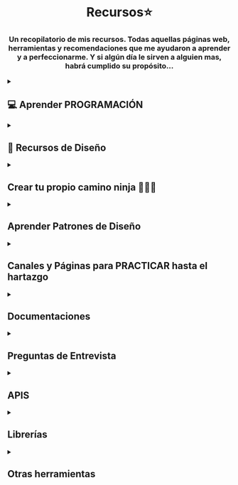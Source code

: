 # <h1 align="center"> Recursos⭐ </h1>
<h3 align="center">Un recopilatorio de mis recursos. Todas aquellas páginas web, herramientas y recomendaciones que me ayudaron a aprender y a perfeccionarme. Y si algún día le sirven a alguien mas, habrá cumplido su propósito...</h3>

 <!-- SECCION APRENDER PROGRAMACION + -->
<details>
<summary><h2>💻 Aprender PROGRAMACIÓN</h2></summary>
<details>
<summary><h4>🌼 Cursos Gratis </h4> </summary>

   • <a href="https://dev.to/devmount/8-games-to-learn-css-the-fun-way-4e0f">Aprender CSS 🎮</a><br>
    Este es un artículo que contiene una lista de JUEGOS para aprender CSS. Creeme que sirve 😉 <br>
    Contiene algunos conocidos como Flexbox Froggy, Grid Garden, CSS Diner, entre otros <br>  
   <img src="assets/css.png" width="500px">   <br> 

  • <a href="https://gridcritters.com/">Grid Citters</a> 
  • <a href="https://codingfantasy.com/games/flexboxadventure">Coding Fantasy</a>
  • <a href="https://www.codemonkey.com/">Code Monkey</a>
  • <a href="https://www.codeanalogies.com/csssundae/">CSS Sundae</a>
  • <a href="https://ishadeed.com/article/learn-css-positioning/">CSS Positioning</a> <br>
    Siguiendo con los JUEGOS 🕹 para aprender a programar, también tenía a mano estos. <br> <br>
    <img src="assets/css-games.png" width="500px"> <br>

  • <a href="https://aprendejavascript.org/">Aprende Javascript</a>  <br>
  Si lo tuyo es lo teórico o si buscas buenos resumenes además de videos, este sitio es muy completo  <br> <br>
  <img src="assets/js.png" width="500px">   <br>

   • <a href="https://www.freecodecamp.org/">FreeCodeCamp</a><br>
   Es una plataforma educativa en línea que proporciona cursos gratuitos de programación y desarrollo web. <br>
   El objetivo principal de FreeCodeCamp es ayudar a las personas a aprender a programar y desarrollar <br>
   habilidades en tecnologías web como HTML, CSS, JavaScript, React, Node.js y más. <br> <br>
  <img src="assets/free.png" width="500px"> <br>

   • <a href="https://argentinaprograma.com/curso-javascript">Argentina Programa</a> <br>
  ¿Sabías que Argentina Programa tiene un curso de Javascipt  <br>
  al que podes acceder gratis sin si quiera ser beneficiario de la beca? <br> <br>
  <img src="assets/argentina.png" width="500px"> <br>

  • <a href="https://app.edutin.com/category">Edutin</a> <br>
  Cursos de programación, base de datos y prácticamente de lo que quieras. Esta web <br>
  recopila distintos videos, recursos y herramientas para poder enseñarte, la variedad que tienen es enorme <br> <br>
  <img src="assets/edutin.png" width="500px"> <br>

  • <a href="https://www.theodinproject.com/">The Odin Project</a> <br>
  Es una comunidad de código abierto dedicada a proporcionar fuentes de información <br>
  para aprender de cero hasta ser un desarrollador fullstack <br> <br>
  <img src="assets/odin.png" width="500px"> <br>
  
  • <a href="https://www.udemy.com/course/crea-una-landing-page-moderna-con-html-css-y-javascript/">Crea una Landing Page</a> <br>
  Es un curso gratis en la plataforma de UDEMY donde podemos crear una landing page <br>
  con HTML, CSS y Javascript. Simple, corto y de práctica. <br> <br>
  <img src="assets/landing.png" width="500px"> <br>

 • <a href="https://escuelavue.es/">Escuela VUE</a> <br>
  Cursos de Js Avanzado y VueJS. Cuenta con una comunidad de Discord, 11 cursos y 249 lecciones. <br> <br>
  <img src="assets/escuela-vue.png" width="500px"> <br>

  • <a href="https://ieeeitba.org.ar/cursospython?utm_source=emBlue&utm_medium=email&utm_campaign=Bienvenida%20Curso%20Introductorio%201Q2022&utm_content=Bienvenida--    Clase%201:%20Curso%20Introducci%C3%B3n%20a%20la%20Programaci%C3%B3n%20IEEE-ITBA&utm_term=multiple--3--none--0-10--ENVIO%20SIMPLE">ITBA - Introductory Python Course</a> <br>
  Curso gratuito, dictado por la asociación estudiantil del Instituto Tecnológico de Buenos Aires. <br>
  Es una Introducción a Python. Para acceder a él debes inscribirte en la Edición que se encuentre vigente en ese momento. <br>  <br>
  <img src="assets/itba.png" width="500px"> <br> 


<!-- Sumar + -->

</details>

<details>
<summary> <h4>💸 Cursos Pagos </h4> </summary>

  • <a href="https://www.udemy.com/course/javascript-moderno-guia-definitiva-construye-10-proyectos/">Aprendiendo JS MODERNO - Curso MERN - Construye +20 Proyectos</a> <br>
  Es un curso muy completo en la plataforma de UDEMY que va desde JS básico a JS avanzado. <br>
  Tiene su parte de Testing (Jest y Cypress), un acercamiento a los patrones de diseño, Express, <br>
  Bootstrap, Tailwind CSS, una introducción a Vue, React, Mongo DB, Node JS y  <br>
  finaliza con un proyecto MERN que integra todo lo aprendido. <br> <br>
  <img src="assets/curso-juan.png" width="500px"><br>

 <!-- Sumar + -->
</details>

</details>


<!-- SECCION RECURSOS DE DISEÑO + -->
<details>
<summary><h2>🌈 Recursos de Diseño </h2></summary>

  <details>
   
  <summary>✏ Páginas de edición en general</summary>
  <br>
   • <a href="https://new.express.adobe.com/">Adobe Express</a>  <br>
  Su versión gratuita es bastante completa y es para siempre,  te ayuda a crear  <br> 
 CONTENIDO DESTACABLE para redes sociales, páginas web, etc (folletos, logotipos, banners)   <br> <br>
  <img src="assets/adobe.png" width="500px">   <br> <br>

  • <a href="https://10015.io/">10015 Tools</a>  <br>
  Se trata de una Caja de Herramientas que cuenta con herramientas de texto, de imagenes, <br>
  de CSS, de código, de color, de redes sociales, entre otras <br> <br>
  <img src="assets/tool.png" width="500px">   <br>  <br>

  • <a href="https://www.toools.design/">Tools Design</a>  <br>
  Un archivo creciente de más de 1000 recursos de diseño, actualizado semanalmente para la comunidad. <br>  <br>
  <img src="assets/tools.png" width="500px">   <br>  <br>

  • <a href="https://dribbble.com/shots">Dribble (Darle enter al link, cuando tire el 404)</a>  <br>
  Una página que puede servir de MUSA. De fuente de inspiración ya que aloja los porfolios <br>
  y diseños de distintas agencias  y creadres de contenido del mundo.<br> <br>
  <img src="assets/dribble.png" width="500px"> <br>  <br>

  </details>
  
   <details>
   
  <summary>🎨 Colores</summary>
  
   <br>
   • <a href="https://www.color-hex.com/">Color - Hex</a>  <br>
  Brinda información sobre los colores , incluidos los modelos de color  <br>
  (RGB, HSL, HSV y CMYK), colores triádicos, colores monocromáticos y colores  <br>
  análogos calculados en la página de color. <br>  <br>
  <img src="assets/color.png" width="500px"> <br>  <br>

   • <a href="https://colorhunt.co/">Color Hunt</a> • <a href="http://colorsafe.co/">Color Safe</a> • <a href="https://flatuicolors.com/">Flat UI Colors</a>   <br>
  Gran colección de paleta de colores <br>  <br>
  <img src="assets/hunt.png" width="500px"> <br>  <br>

  • <a href="https://copypalette.app/">Copy Palette</a> • <a href="https://coolors.co/">Coloors</a>   <br>
  Generador de paleta de colores y gradientes <br>  <br>
  <img src="assets/coloor.png" width="500px"> <br>  <br>

   • <a href="https://cssgradient.io/">Css Gradient</a>   • <a href="https://webgradients.com/">Web Gradients</a>   <br>
  Generador de gradientes de colores <br>   <br>
  <img src="assets/gradient.png" width="500px"> <br>  <br>

   • <a href="https://picular.co/">Picular</a> <br>
  Le decís una palabra (la que sea) y trae colores relacionados o asociados <br>  <br>
  <img src="assets/pic.png" width="500px"> <br>  <br>

  </details>

   <details>
   
  <summary>🎞 Imagenes</summary>

   • <a href="https://www.pexels.com/">Pexels</a> <br>
  Las mejores fotos de archivo, imágenes libres de regalías y videos compartidos por los creadores. <br>  <br>
  <img src="assets/pex.png" width="500px"> <br>  <br>

   • <a href="https://pixabay.com/">Pixabay</a> <br>
  Impresionantes imágenes libres de regalías y existencias libres de regalías <br>  <br>
  <img src="assets/pix.png" width="500px"> <br>  <br>

   • <a href="https://unsplash.com/">Unsplash</a>  • <a href="https://www.freepik.es/">Free pik</a>  • <a href="https://www.freeimages.com/es">Free Images</a> <br>  <br>
   Fuente de imágenes <br>  <br>
  <img src="assets/un.png" width="500px"> <br>  <br>

   • <a href="https://imgupscaler.com/">IMG Upscaler</a>  <br>  <br>
  Herramientas de mejora y escalado de imágenes <br>  <br>

  • <a href="https://haikei.app/">Haikei</a>  <br>  <br>
  Haikei es una aplicación web para generar contenido visual sorprendente, <br>  <br>
  listo para usar con las herramientas de diseño y flujo de trabajo. <br>  <br>
   <img src="assets/hai.png" width="500px"> <br>  <br>

  • <a href="https://spline.design/">Spline </a>  <br>  <br>
  Para diseñar en 3D <br>  <br>
   <img src="assets/spl.png" width="500px"> <br>  <br>

   • <a href="https://www.remove.bg/">Remove BG</a>  <br>  <br>
  Remueve la imagen de fondo <br>  <br>

  • <a href="https://tinypng.com/">Tiny Png</a>  <br>  <br>
 Compression WebP, PNG and JPEG<br>  <br>

   • <a href="https://neumorphism.io/#e0e0e0">Neumorphism.io</a>  <br>  <br>
Generar código CSS de interfaz de usuario suave<br>  <br>

   • <a href="https://undraw.co/illustrations">Undraw</a> • <a href="https://blush.design/">Blush</a> <br>  <br>
Crear y personalizar fácilmente ilustraciones con colecciones creadas por artistas de todo el mundo <br>  <br>

  • <a href="https://motionarray.com/">Motion Array</a> <br>  <br>
Permite descargar activos, desde plantillas de video  <br>  <br>
y material de archivo, hasta fotos, música libre de regalías y efectos de sonido. <br>  <br>
  
  </details>
  
   <details>
   
  <summary>Texto</summary>

  Contenido de la sección 2.

  Puedes agregar cualquier texto, imágenes, enlaces o cualquier otro contenido aquí.

  </details>
   <details>
   
  <summary>Iconos</summary>

 • <a href="https://lordicon.com/">Lordicon</a> <br>
  es una poderosa biblioteca de íconos animados cuidadosamente elaborados <br>  <br>
  <img src="assets/lord.png" width="500px"> <br>  <br>

   • <a href="https://boxicons.com/?query=">Boxicons</a> <br>
  Iconos simples de código abierto cuidadosamente diseñados para diseñadores y desarrolladores <br>  <br>
   <img src="assets/boxicons.png" width="500px"> <br>  <br>

   • <a href="https://fonts.google.com/icons?query=popp">Google Icons</a> <br>
 Google tiene su propia librerìa open source de iconos y fuentes <br>  <br>
   <img src="assets/goo.png" width="500px"> <br>  <br>

   • <a href="https://icons.getbootstrap.com/?q=f">Bootstrap Icons</a> <br>
 Bootstrap es un framework de CSS que contiene iconos <br>  <br>
   <img src="assets/Screenshot_1.png" width="500px"> <br>  <br>

   • <a href="https://fontawesome.com/">Font Awesome</a> <br>
 Font Awesome es la biblioteca de íconos y el conjunto de herramientas de Internet, <br>  <br>
utilizado por millones de diseñadores, desarrolladores y creadores de contenido. <br>  <br>
   <img src="assets/font.png" width="500px"> <br>  <br>

  • <a href="https://www.flaticon.es/">Flaticon </a> <br>
 Descarga iconos y stickers gratis para tus proyectos. Recursos hechos por y para diseñadores.  <br>  <br>
 Formatos PNG, SVG, EPS, PSD y CSS. <br>  <br>
   <img src="assets/flati.png" width="500px"> <br>  <br>

  • <a href="https://thenounproject.com/">The Noun Project</a> <br>
  Iconos y fotos para todos <br>  <br>
   <img src="assets/the.png" width="500px"> <br>  <br>

   • <a href="https://iconduck.com/">Icon Duck</a> <br>
  306.832 iconos e ilustraciones gratuitos de código abierto <br>  <br>
 
  
  </details>
   <details>
   
  <summary>Video</summary>

  Contenido de la sección 2.

  Puedes agregar cualquier texto, imágenes, enlaces o cualquier otro contenido aquí.

  </details>
   <details>
   
  <summary>Audios</summary>

  Contenido de la sección 2.

  Puedes agregar cualquier texto, imágenes, enlaces o cualquier otro contenido aquí.

  </details>
  
  <details>
   
  <summary>Otros</summary>

  • <a href="https://getwaves.io/">Get Waves</a> <br>
 Genera olas de distintos colores y formas. <br>  <br>
  <img src="assets/wave.png" width="500px"> <br>  <br>

  </details>

</details>


<!-- Seccion Roadmap -->
 <details>
   
<summary> <h2> Crear tu propio camino ninja 🦊🍥🍜 </h2> </summary>

Contenido de la sección 2.

Puedes agregar cualquier texto, imágenes, enlaces o cualquier otro contenido aquí.

</details>


<!-- Seciion Patrones de Diseño -->
 <details>
   
<summary> <h2> Aprender Patrones de Diseño </h2> </summary>

• <a href="https://refactoring.guru/es/design-patterns">Refactoring Guru</a>  <br>
  Aprende sobre refactorización, los patrones de diseño, los principios SOLID y otros temas de la programación inteligente <br> <br>
  <img src="assets/trad.png" width="500px"> <br> <br>

</details>


<!-- Seciion Practica hasta que se te caigan los ojos -->
 <details>
   
<summary> <h2> Canales y Páginas para PRACTICAR hasta el hartazgo </h2> </summary>
<br>
 • <a href="https://www.faztweb.com/">Fazt.dev</a>  <br>
  Tiene 586 tutoriales donde te enseña distintos lenguajes, librerías, frameworks por medio de la práctica, <br>
  diseñando muchas veces proyectos que estan muy estéticos para presentar. <br> <br>
  <img src="assets/fazt.png" width="500px"> <br> <br>

 • <a href="https://devchallenges.io/">Dev Challenges</a> <br>
  Challenges para desarrollar. Hay challenges para dominar el diseño responsive, frontend o fullstack. <br> <br>
  <img src="assets/dev.png" width="500px"> <br> <br>

   • <a href="https://www.frontendmentor.io/challenges">FrontEnd Mentor</a> <br>
  Challenges para desarrollar de Frontend. Hay challenges categorizados en Junior, Intermediate o Advanced. <br> <br>
  <img src="assets/mentor.png" width="500px"> <br> <br>

  • <a href="https://www.youtube.com/c/DorianDesings/videos">Dorian Desings</a> <br>
  Un amante del CSS que explica con paciencia y ganas, algo que se nota que adora. <br> <br>
  <img src="assets/dorian.png" width="500px"> <br> <br>

   • <a href="https://github.com/practical-tutorials/project-based-learning">Practical - Tutorials</a> <br>
  Una extensa lista de GitHub donde podes buscar tu lenguaje, el proyecto que más te guste y replicarlo <br> <br>
  <img src="assets/pra.png" width="500px"> <br> <br>

</details>

<!-- Section Documentaciones -->
 <details>
   
<summary>  <h2> Documentaciones </h2> </summary>
<br>
 • <a href="https://www.w3schools.com/">W3Schools</a> <br>
  Documentación sobre HTML, CSS, JS, SQL, PYTHON, JAVA, PHP, BOOTSTRAP, C, C++,  <br>
  C#, REACT, R, JQUERY, DJANGO, TYPESCRIPT, NODEJS, MYSQL. <br> <br>
  <img src="assets/w3.png" width="500px"> <br>

</details>

<!-- Seciion Entrevistas -->
 <details>
   
<summary>  <h2> Preguntas de Entrevista </h2> </summary>

Contenido de la sección 2.

Puedes agregar cualquier texto, imágenes, enlaces o cualquier otro contenido aquí.

</details>

<!-- Seciion APIS -->
 <details>
   
<summary>  <h2> APIS </h2> </summary>
<br>
 • <a href="https://dev.twitch.tv/">Twitch Api</a> <br>
  Api proporcionada por el canal Twitch con las transmisiones, horarios canales de los streamers <br> <br>
  <img src="assets/tw.png" width="500px"> <br>

  • <a href="https://rawg.io/apidocs">Rawg API</a> <br>
  Una extensa y muy completa API de videojuegos, fácil de utilizar <br> <br>
   <img src="assets/raw.png" width="500px"> <br>

  • <a href="https://github.com/public-apis/public-apis">Public Apis</a> <br>
  Una lista colectiva de API gratuitas para usar en software y desarrollo web <br> <br>

  • <a href="https://newsapi.org/">News Api</a> <br>
  Permite buscar noticias en todo el mundo con código <br> <br>
 Localizar artículos y titulares de noticias de última hora de fuentes de noticias <br> <br>
 y blogs en toda la web con nuestra API JSON <br> <br>
 

</details>

<!-- Seciion Librerías -->
 <details>
   
<summary>  <h2> Librerías </h2> </summary>



</details>

<!-- Seciion Otras -->
 <details>
   
<summary>  <h2> Otras herramientas </h2> </summary>
<br>
• <a href="https://chat.openai.com/auth/login">ChatGPT</a>  <br>
  ¿Y cómo no mencionarlo? Si se usa para bien y limitadamente. Aprender a hacer buenos prompts <br>
  puede ayudarte no sólo en un momento de "traba" sino que puedes aprender mucho, incluso pedirle que <br>
  te haga pruebas, entrevistas, examenes, te de ejemplos de todo tipo.  <br>
  Es una gran herramienta de aprendizaje y práctica <br> <br>
  <img src="assets/gpt.png" width="500px"> <br> <br>

   • <a href="https://github.com/durgeshsamariya/awesome-github-profile-readme-templates"> Galería de Readme - Ispiración / Ideas </a>  • <a href="https://www.youtube.com/watch?v=1eEnboVooiY&t=791s">Tutorial README Profile</a>   • <a   href="https://www.youtube.com/watch?v=1eEnboVooiY&t=791s">Tutorial Portafolio con Readme Github</a>  • <a href="https://github.com/Ileriayo/markdown-badges"> MarkDowns </a>  <br>
  ¿Quieres personalizar y empezar a trabajar con tu GitHub? GitHub tiene una nueva funcionalidad  <br>
  donde podemos personalizar un Readme (como el que estas leyendo) para: 
  • Hacer un Perfil Profile sobre tu información personal, sobre tus trabajos y proyectos, 
  • Armar una hoja de presentación para tus proyectos y explicarlos, mencionar los recursos que has utilizado, <br>
  facilitándo a la comunidad el acceso a esos recursos. Mencionar colaboradores, si estos estan completos o en qué fase
  de Desarrollo se encuentran.
  • También podes realizar una lista de recursos y compartir lo que te ha ayudado, para el crecimiento de los demás ♥ <br> <br>
   <img src="assets/recu.png" width="500px"> <br> <br>

• <a href="https://www.deepl.com/translator">DeepL</a>  <br>
  Un traductor de idiomas que admite texto <br> <br>
  <img src="assets/trad.png" width="500px"> <br> <br>

  • <a href="http://static.socraticarts.com/AjaxTester/">Ajax Tester</a>  <br>
  Una página simple para experimentar con las llamadas AJAX. Para ello hay que especificar  <br>
  el método HTTP, la URL y los parámetros, y hacer clic en Solicitud Ajax 👌 <br> <br>
  <img src="assets/trad.png" width="500px"> <br> <br>

  • <a href="https://10web.io/">AI WebSite Builder</a>  <br>
  Construye websites con sus propias imagenes, hecho con IA <br> <br>

  • <a href="https://layout.bradwoods.io/customize"> CSS Layaout Generator </a>  
  Te permite seleccionar un template y poder crear un CSS Layaout simple o avanzado, brindando el código HTML y CSS<br> <br>
   <img src="assets/lay.png" width="500px"> <br> <br>



</details>




